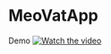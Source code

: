 # MeoVatApp
Demo
[![Watch the video](https://i.imgur.com/vKb2F1B.png)](https://www.youtube.com/watch?v=6QC-d9xNN2s)
